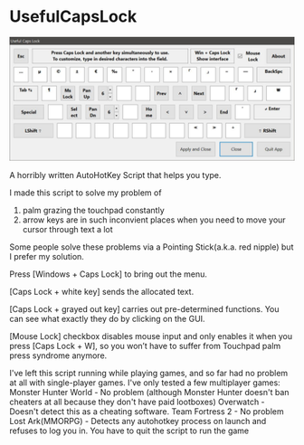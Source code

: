 # UsefulCapsLock
![Gui](/Desc.jpg)

A horribly written AutoHotKey Script that helps you type.

I made this script to solve my problem of
1. palm grazing the touchpad constantly
2. arrow keys are in such inconvient places when you need to move your cursor through text a lot

Some people solve these problems via a Pointing Stick(a.k.a. red nipple) but I prefer my solution.

Press [Windows + Caps Lock] to bring out the menu.

[Caps Lock + white key] sends the allocated text.

[Caps Lock + grayed out key] carries out pre-determined functions. You can see what exactly they do by clicking on the GUI.

[Mouse Lock] checkbox disables mouse input and only enables it when you press [Caps Lock + W], so you won’t have to suffer from Touchpad palm press syndrome anymore.

I've left this script running while playing games, and so far had no problem at all with single-player games.
I've only tested a few multiplayer games:
Monster Hunter World - No problem (although Monster Hunter doesn't ban cheaters at all because they don't have paid lootboxes)
Overwatch - Doesn't detect this as a cheating software.
Team Fortress 2 - No problem
Lost Ark(MMORPG) - Detects any autohotkey process on launch and refuses to log you in. You have to quit the script to run the game
